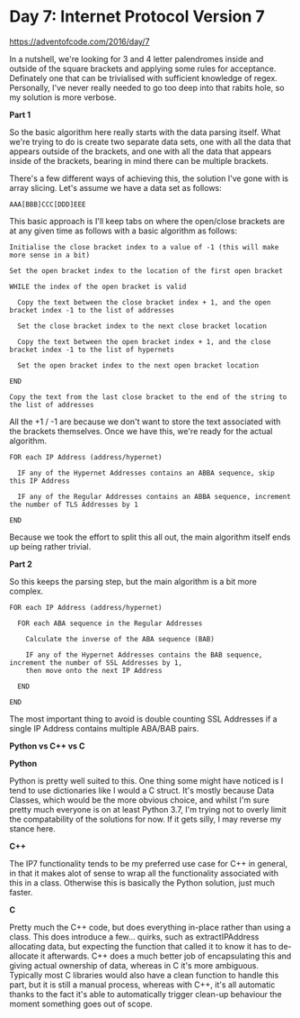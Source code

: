 # Day 7: Internet Protocol Version 7

https://adventofcode.com/2016/day/7

In a nutshell, we're looking for 3 and 4 letter palendromes inside and outside of the square brackets and applying some rules for acceptance.  Definately one that can be trivialised with sufficient knowledge of regex.  Personally, I've never really needed to go too deep into that rabits hole, so my solution is more verbose.

**Part 1**

So the basic algorithm here really starts with the data parsing itself.  What we're trying to do is create two separate data sets, one with all the data that appears outside of the brackets, and one with all the data that appears inside of the brackets, bearing in mind there can be multiple brackets.

There's a few different ways of achieving this, the solution I've gone with is array slicing.  Let's assume we have a data set as follows:

    AAA[BBB]CCC[DDD]EEE
    
This basic approach is I'll keep tabs on where the open/close brackets are at any given time as follows with a basic algorithm as follows:

    Initialise the close bracket index to a value of -1 (this will make more sense in a bit)
    
    Set the open bracket index to the location of the first open bracket
    
    WHILE the index of the open bracket is valid
    
      Copy the text between the close bracket index + 1, and the open bracket index -1 to the list of addresses
      
      Set the close bracket index to the next close bracket location
      
      Copy the text between the open bracket index + 1, and the close bracket index -1 to the list of hypernets
      
      Set the open bracket index to the next open bracket location

    END
      
    Copy the text from the last close bracket to the end of the string to the list of addresses

All the +1 / -1 are because we don't want to store the text associated with the brackets themselves.  Once we have this, we're ready for the actual algorithm.

    FOR each IP Address (address/hypernet)
    
      IF any of the Hypernet Addresses contains an ABBA sequence, skip this IP Address
      
      IF any of the Regular Addresses contains an ABBA sequence, increment the number of TLS Addresses by 1
      
    END

Because we took the effort to split this all out, the main algorithm itself ends up being rather trivial.

**Part 2**

So this keeps the parsing step, but the main algorithm is a bit more complex.

    FOR each IP Address (address/hypernet)
    
      FOR each ABA sequence in the Regular Addresses
      
        Calculate the inverse of the ABA sequence (BAB)
        
        IF any of the Hypernet Addresses contains the BAB sequence, increment the number of SSL Addresses by 1,
        then move onto the next IP Address

      END
      
    END

The most important thing to avoid is double counting SSL Addresses if a single IP Address contains multiple ABA/BAB pairs.

**Python vs C++ vs C**

**Python**

Python is pretty well suited to this.  One thing some might have noticed is I tend to use dictionaries like I would a C struct.  It's mostly because Data Classes, which would be the more obvious choice, and whilst I'm sure pretty much everyone is on at least Python 3.7, I'm trying not to overly limit the compatability of the solutions for now.  If it gets silly, I may reverse my stance here.

**C++**

The IP7 functionality tends to be my preferred use case for C++ in general, in that it makes alot of sense to wrap all the functionality associated with this in a class.  Otherwise this is basically the Python solution, just much faster.

**C**

Pretty much the C++ code, but does everything in-place rather than using a class.  This does introduce a few... quirks, such as extractIPAddress allocating data, but expecting the function that called it to know it has to de-allocate it afterwards.  C++ does a much better job of encapsulating this and giving actual ownership of data, whereas in C it's more ambiguous.  Typically most C libraries would also have a clean function to handle this part, but it is still a manual process, whereas with C++, it's all automatic thanks to the fact it's able to automatically trigger clean-up behaviour the moment something goes out of scope.
